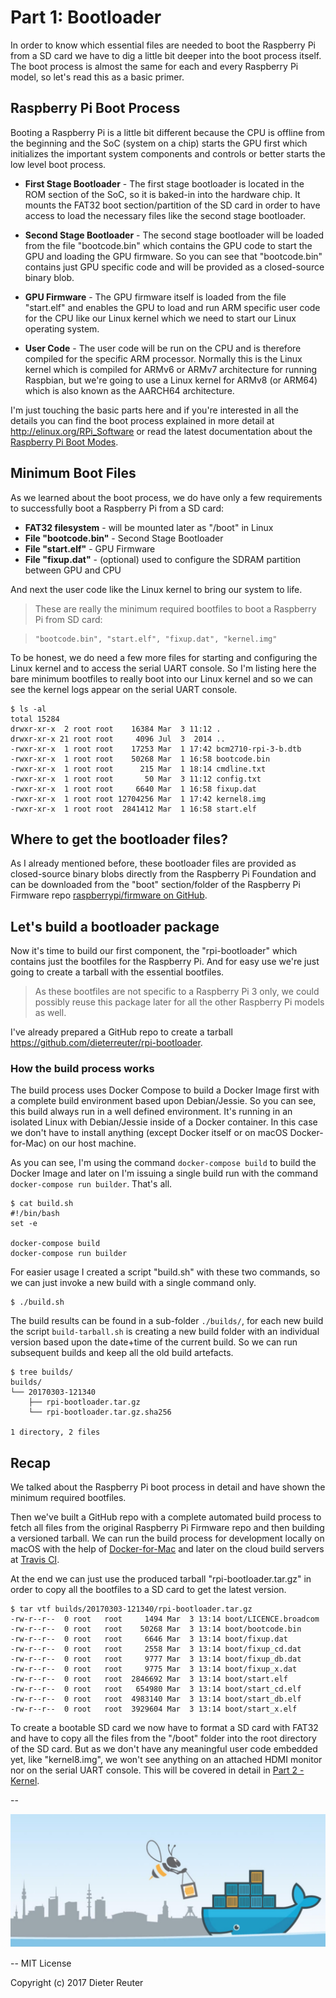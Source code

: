 
# Part 1: Bootloader

In order to know which essential files are needed to boot the Raspberry Pi from a SD card we have to dig a little bit deeper into the boot process itself. The boot process is almost the same for each and every Raspberry Pi model, so let's read this as a basic primer.


## Raspberry Pi Boot Process

Booting a Raspberry Pi is a little bit different because the CPU is offline from the beginning and the SoC (system on a chip) starts the GPU first which initializes the important system components and controls or better starts the low level boot process.

* **First Stage Bootloader** -
The first stage bootloader is located in the ROM section of the SoC, so it is baked-in into the hardware chip. It mounts the FAT32 boot section/partition of the SD card in order to have access to load the necessary files like the second stage bootloader.

* **Second Stage Bootloader** -
The second stage bootloader will be loaded from the file "bootcode.bin" which contains the GPU code to start the GPU and loading the GPU firmware. So you can see that "bootcode.bin" contains just GPU specific code and will be provided as a closed-source binary blob.

* **GPU Firmware** -
The GPU firmware itself is loaded from the file "start.elf" and enables the GPU to load and run ARM specific user code for the CPU like our Linux kernel which we need to start our Linux operating system.

* **User Code** -
The user code will be run on the CPU and is therefore compiled for the specific ARM processor. Normally this is the Linux kernel which is compiled for ARMv6 or ARMv7 architecture for running Raspbian, but we're going to use a Linux kernel for ARMv8 (or ARM64) which is also known as the AARCH64 architecture.

I'm just touching the basic parts here and if you're interested in all the details you can find the boot process explained in more detail at http://elinux.org/RPi_Software or read the latest documentation about the [Raspberry Pi Boot Modes](https://www.raspberrypi.org/documentation/hardware/raspberrypi/bootmodes/).


## Minimum Boot Files

As we learned about the boot process, we do have only a few requirements to successfully boot a Raspberry Pi from a SD card:

* **FAT32 filesystem** -
will be mounted later as "/boot" in Linux
* **File "bootcode.bin"** - Second Stage Bootloader
* **File "start.elf"** - GPU Firmware
* **File "fixup.dat"** - (optional) used to configure the SDRAM partition between GPU and CPU

And next the user code like the Linux kernel to bring our system to life.

> These are really the minimum required bootfiles to boot a Raspberry Pi from SD card:

>     "bootcode.bin", "start.elf", "fixup.dat", "kernel.img"

To be honest, we do need a few more files for starting and configuring the Linux kernel and to access the serial UART console. So I'm listing here the bare minimum bootfiles to really boot into our Linux kernel and so we can see the kernel logs appear on the serial UART console.
```
$ ls -al
total 15284
drwxr-xr-x  2 root root    16384 Mar  3 11:12 .
drwxr-xr-x 21 root root     4096 Jul  3  2014 ..
-rwxr-xr-x  1 root root    17253 Mar  1 17:42 bcm2710-rpi-3-b.dtb
-rwxr-xr-x  1 root root    50268 Mar  1 16:58 bootcode.bin
-rwxr-xr-x  1 root root      215 Mar  1 18:14 cmdline.txt
-rwxr-xr-x  1 root root       50 Mar  3 11:12 config.txt
-rwxr-xr-x  1 root root     6640 Mar  1 16:58 fixup.dat
-rwxr-xr-x  1 root root 12704256 Mar  1 17:42 kernel8.img
-rwxr-xr-x  1 root root  2841412 Mar  1 16:58 start.elf
```


## Where to get the bootloader files?

As I already mentioned before, these bootloader files are provided as closed-source binary blobs directly from the Raspberry Pi Foundation and can be downloaded from the "boot" section/folder of the Raspberry Pi Firmware repo [raspberrypi/firmware on GitHub](https://github.com/raspberrypi/firmware/tree/master/boot).


## Let's build a bootloader package

Now it's time to build our first component, the "rpi-bootloader" which contains just the bootfiles for the Raspberry Pi. And for easy use we're just going to create a tarball with the essential bootfiles.
> As these bootfiles are not specific to a Raspberry Pi 3 only, we could possibly reuse this package later for all the other Raspberry Pi models as well.

I've already prepared a GitHub repo to create a tarball https://github.com/dieterreuter/rpi-bootloader.

### How the build process works

The build process uses Docker Compose to build a Docker Image first with a complete build environment based upon Debian/Jessie. So you can see, this build always run in a well defined environment. It's running in an isolated Linux with Debian/Jessie inside of a Docker container. In this case we don't have to install anything (except Docker itself or on macOS Docker-for-Mac) on our host machine.

As you can see, I'm using the command `docker-compose build` to build the Docker Image and later on I'm issuing a single build run with the command `docker-compose run builder`. That's all.
```
$ cat build.sh
#!/bin/bash
set -e

docker-compose build
docker-compose run builder
```

For easier usage I created a script "build.sh" with these two commands, so we can just invoke a new build with a single command only.
```
$ ./build.sh
```

The build results can be found in a sub-folder `./builds/`, for each new build the script `build-tarball.sh` is creating a new build folder with an individual version based upon the date+time of the current build. So we can run subsequent builds and keep all the old build artefacts.
```
$ tree builds/
builds/
└── 20170303-121340
    ├── rpi-bootloader.tar.gz
    └── rpi-bootloader.tar.gz.sha256

1 directory, 2 files
```


## Recap

We talked about the Raspberry Pi boot process in detail and have shown the minimum required bootfiles.

Then we've built a GitHub repo with a complete automated build process to fetch all files from the original Raspberry Pi Firmware repo and then building a versioned tarball. We can run the build process for development locally on macOS with the help of [Docker-for-Mac](https://docs.docker.com/docker-for-mac/) and later on the cloud build servers at [Travis CI](https://travis-ci.org).

At the end we can just use the produced tarball "rpi-bootloader.tar.gz" in order to copy all the bootfiles to a SD card to get the latest version.

```
$ tar vtf builds/20170303-121340/rpi-bootloader.tar.gz
-rw-r--r--  0 root   root     1494 Mar  3 13:14 boot/LICENCE.broadcom
-rw-r--r--  0 root   root    50268 Mar  3 13:14 boot/bootcode.bin
-rw-r--r--  0 root   root     6646 Mar  3 13:14 boot/fixup.dat
-rw-r--r--  0 root   root     2558 Mar  3 13:14 boot/fixup_cd.dat
-rw-r--r--  0 root   root     9777 Mar  3 13:14 boot/fixup_db.dat
-rw-r--r--  0 root   root     9775 Mar  3 13:14 boot/fixup_x.dat
-rw-r--r--  0 root   root  2846692 Mar  3 13:14 boot/start.elf
-rw-r--r--  0 root   root   654980 Mar  3 13:14 boot/start_cd.elf
-rw-r--r--  0 root   root  4983140 Mar  3 13:14 boot/start_db.elf
-rw-r--r--  0 root   root  3929604 Mar  3 13:14 boot/start_x.elf
```

To create a bootable SD card we now have to format a SD card with FAT32 and have to copy all the files from the "/boot" folder into the root directory of the SD card. But as we don't have any meaningful user code embedded yet, like "kernel8.img", we won't see anything on an attached HDMI monitor nor on the serial UART console. This will be covered in detail in [Part 2 - Kernel](part2-kernel.md).

--

![bee42-logo.jpg](/images/bee42-logo.jpg)

--
MIT License

Copyright (c) 2017 Dieter Reuter
